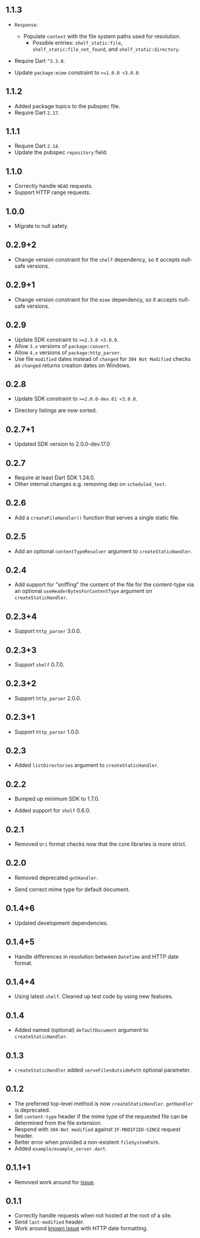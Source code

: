 ## 1.1.3

* `Response`:
  * Populate `context` with the file system paths used for resolution.
    * Possible entries: `shelf_static:file`, `shelf_static:file_not_found`, and `shelf_static:directory`.

* Require Dart `^3.3.0`.
* Update `package:mime` constraint to `>=1.0.0 <3.0.0`. 

## 1.1.2

* Added package topics to the pubspec file.
* Require Dart `2.17`.

## 1.1.1

* Require Dart `2.14`.
* Update the pubspec `repository` field.

## 1.1.0

* Correctly handle `HEAD` requests.
* Support HTTP range requests.

## 1.0.0

* Migrate to null safety.

## 0.2.9+2

* Change version constraint for the `shelf` dependency, so it accepts null-safe versions.

## 0.2.9+1

* Change version constraint for the `mime` dependency, so it accepts null-safe versions.

## 0.2.9

* Update SDK constraint to `>=2.3.0 <3.0.0`.
* Allow `3.x` versions of `package:convert`.
* Allow `4.x` versions of `package:http_parser`.
* Use file `modified` dates instead of `changed` for `304 Not Modified` checks as `changed` returns creation dates on
  Windows.

## 0.2.8

* Update SDK constraint to `>=2.0.0-dev.61 <3.0.0`.

* Directory listings are now sorted.

## 0.2.7+1

* Updated SDK version to 2.0.0-dev.17.0

## 0.2.7

* Require at least Dart SDK 1.24.0.
* Other internal changes e.g. removing dep on `scheduled_test`.

## 0.2.6

* Add a `createFileHandler()` function that serves a single static file.

## 0.2.5

* Add an optional `contentTypeResolver` argument to `createStaticHandler`.

## 0.2.4

* Add support for "sniffing" the content of the file for the content-type via an optional
  `useHeaderBytesForContentType` argument on `createStaticHandler`.

## 0.2.3+4

* Support `http_parser` 3.0.0.

## 0.2.3+3

* Support `shelf` 0.7.0.

## 0.2.3+2

* Support `http_parser` 2.0.0.

## 0.2.3+1

* Support `http_parser` 1.0.0.

## 0.2.3

* Added `listDirectories` argument to `createStaticHandler`.

## 0.2.2

* Bumped up minimum SDK to 1.7.0.

* Added support for `shelf` 0.6.0.

## 0.2.1

* Removed `Uri` format checks now that the core libraries is more strict.

## 0.2.0

* Removed deprecated `getHandler`.

* Send correct mime type for default document.

## 0.1.4+6

* Updated development dependencies.

## 0.1.4+5

* Handle differences in resolution between `DateTime` and HTTP date format.

## 0.1.4+4

* Using latest `shelf`. Cleaned up test code by using new features.

## 0.1.4

* Added named (optional) `defaultDocument` argument to `createStaticHandler`.

## 0.1.3

* `createStaticHandler` added `serveFilesOutsidePath` optional parameter.

## 0.1.2

* The preferred top-level method is now `createStaticHandler`. `getHandler` is deprecated.
* Set `content-type` header if the mime type of the requested file can be determined from the file extension.
* Respond with `304-Not modified` against `IF-MODIFIED-SINCE` request header.
* Better error when provided a non-existent `fileSystemPath`.
* Added `example/example_server.dart`.

## 0.1.1+1

* Removed work around for [issue](https://codereview.chromium.org/278783002/).

## 0.1.1

* Correctly handle requests when not hosted at the root of a site.
* Send `last-modified` header.
* Work around [known issue](https://codereview.chromium.org/278783002/) with HTTP date formatting.
